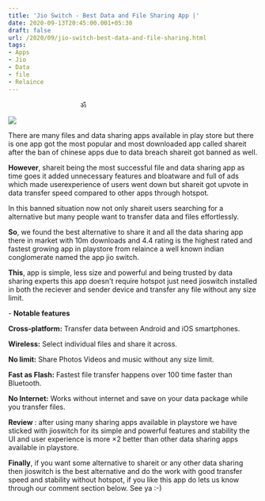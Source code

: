 ```yaml
---
title: 'Jio Switch - Best Data and File Sharing App |'
date: 2020-09-13T20:45:00.001+05:30
draft: false
url: /2020/09/jio-switch-best-data-and-file-sharing.html
tags: 
- Apps
- Jio
- Data
- file
- Relaince
---
```


                                     ॐ

  

 [![](https://lh3.googleusercontent.com/-KSCM8WGKi_s/X143mEFvMjI/AAAAAAAABm4/WKdRsGkZGq4ouT8VrsmQrbXuguH1ZZIOQCLcBGAsYHQ/s1600/1600010133640154-0.png)](https://lh3.googleusercontent.com/-KSCM8WGKi_s/X143mEFvMjI/AAAAAAAABm4/WKdRsGkZGq4ouT8VrsmQrbXuguH1ZZIOQCLcBGAsYHQ/s1600/1600010133640154-0.png) 

  

There are many files and data sharing apps available in play store but there is one app got the most popular and most downloaded app called shareit after the ban of chinese apps due to data breach shareit got banned as well.

  

**However**, shareit being the most successful file and data sharing app as time goes it added unnecessary features and bloatware and full of ads which made userexperience of users went down but shareit got upvote in data transfer speed compared to other apps through hotspot. 

  

In this banned situation now not only shareit users searching for a alternative but many people want to transfer data and files effortlessly.

  

**So**, we found the best alternative to share it and all the data sharing app there in market with 10m downloads and 4.4 rating is the highest rated and fastest growing app in playstore from relaince a well known indian conglomerate named the app jio switch.

  

**This**, app is simple, less size and powerful and being trusted by data sharing experts this app doesn't require hotspot just need jioswitch installed in both the reciever and sender device and transfer any file without any size limit.

  

\- **Notable features**

**Cross-platform:** Transfer data between Android and iOS smartphones.

**Wireless:** Select individual files and share it across.

**No limit:** Share Photos Videos and music without any size limit.

**Fast as Flash:** Fastest file transfer happens over 100 time faster than Bluetooth.

**No Internet:** Works without internet and save on your data package while you transfer files.

**Review** : after using many sharing apps available in playstore we have sticked with jioswitch for its simple and powerful features and stability the UI and user experience is more ×2 better than other data sharing apps available in playstore.

**Finally**, if you want some alternative to shareit or any other data sharing then jioswitch is the best alternative and do the work with good transfer speed and stability without hotspot, if you like this app do lets us know through our comment section below. See ya :-)